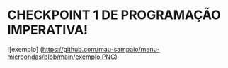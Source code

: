 # CHECKPOINT 1 DE PROGRAMAÇÃO IMPERATIVA!

![exemplo] (https://github.com/mau-sampaio/menu-microondas/blob/main/exemplo.PNG)
